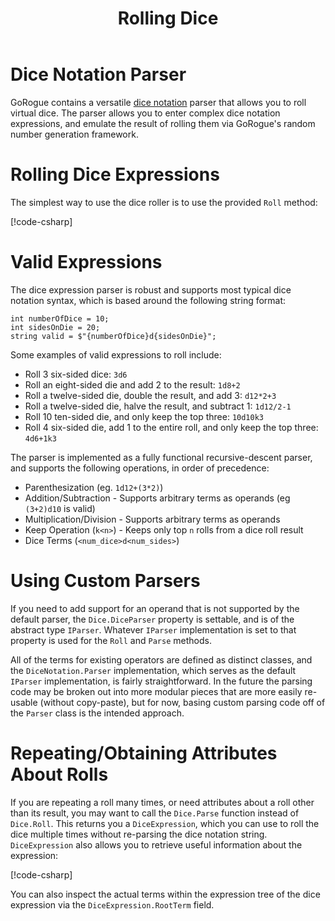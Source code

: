 ﻿---
title: Rolling Dice
---

# Dice Notation Parser
GoRogue contains a versatile [dice notation](https://en.wikipedia.org/wiki/Dice_notation) parser that allows you to roll virtual dice.  The parser allows you to enter complex dice notation expressions, and emulate the result of rolling them via GoRogue's random number generation framework.

# Rolling Dice Expressions
The simplest way to use the dice roller is to use the provided `Roll` method:

[!code-csharp[](../../../GoRogue.Snippets/HowTos/DiceNotation.cs#BasicRolling)]

# Valid Expressions
The dice expression parser is robust and supports most typical dice notation syntax, which is based around the following string format:

```CSharp
int numberOfDice = 10;
int sidesOnDie = 20;
string valid = $"{numberOfDice}d{sidesOnDie}";
```

Some examples of valid expressions to roll include:
* Roll 3 six-sided dice: `3d6`
* Roll an eight-sided die and add 2 to the result: `1d8+2`
* Roll a twelve-sided die, double the result, and add 3: `d12*2+3`
* Roll a twelve-sided die, halve the result, and subtract 1: `1d12/2-1`
* Roll 10 ten-sided die, and only keep the top three: `10d10k3`
* Roll 4 six-sided die, add 1 to the entire roll, and only keep the top three: `4d6+1k3`

The parser is implemented as a fully functional recursive-descent parser, and supports the following operations, in order of precedence:
* Parenthesization (eg. `1d12+(3*2)`)
* Addition/Subtraction - Supports arbitrary terms as operands (eg `(3+2)d10` is valid)
* Multiplication/Division - Supports arbitrary terms as operands
* Keep Operation (`k<n>`) - Keeps only top `n` rolls from a dice roll result
* Dice Terms (`<num_dice>d<num_sides>`)

# Using Custom Parsers
If you need to add support for an operand that is not supported by the default parser, the `Dice.DiceParser` property is settable, and is of the abstract type `IParser`.  Whatever `IParser` implementation is set to that property is used for the `Roll` and `Parse` methods.

All of the terms for existing operators are defined as distinct classes, and the `DiceNotation.Parser` implementation, which serves as the default `IParser` implementation, is fairly straightforward.  In the future the parsing code may be broken out into more modular pieces that are more easily re-usable (without copy-paste), but for now, basing custom parsing code off of the `Parser` class is the intended approach.

# Repeating/Obtaining Attributes About Rolls
If you are repeating a roll many times, or need attributes about a roll other than its result, you may want to call the `Dice.Parse` function instead of `Dice.Roll`.  This returns you a `DiceExpression`, which you can use to roll the dice multiple times without re-parsing the dice notation string.  `DiceExpression` also allows you to retrieve useful information about the expression:

[!code-csharp[](../../../GoRogue.Snippets/HowTos/DiceNotation.cs#DiceExpression)]

You can also inspect the actual terms within the expression tree of the dice expression via the `DiceExpression.RootTerm` field.
